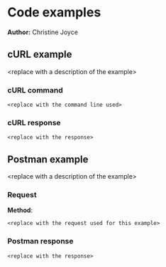 # Code examples

**Author:** Christine Joyce

## cURL example

\<replace with a description of the example\>

### cURL command

```shell
<replace with the command line used>
```

### cURL response

```shell
<replace with the response>
```

## Postman example

\<replace with a description of the example\>

### Request

**Method**:

```shell
<replace with the request used for this example>
```

### Postman response

```shell
<replace with the response>
```
